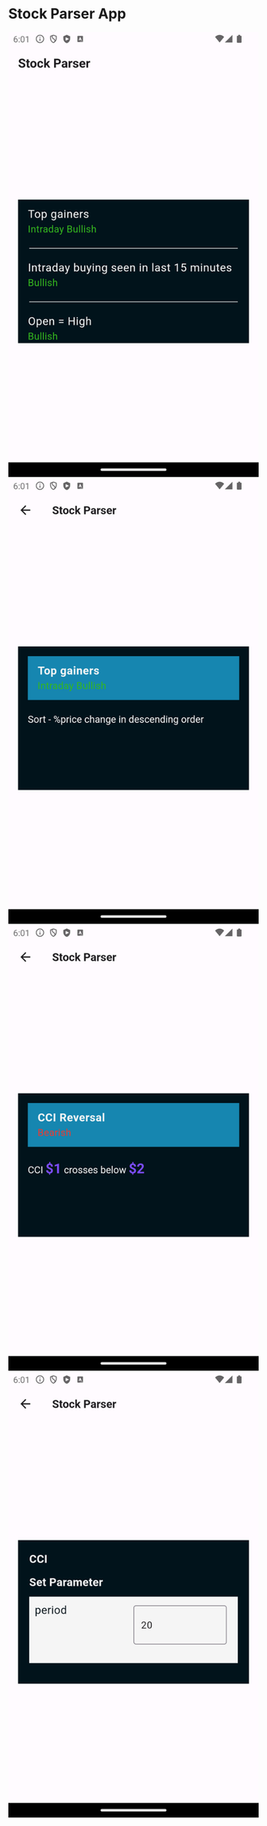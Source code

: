# Stock Parser App


![](screen_shots/1.png)
![](screen_shots/2.png)
![](screen_shots/3.png)
![](screen_shots/4.png)

